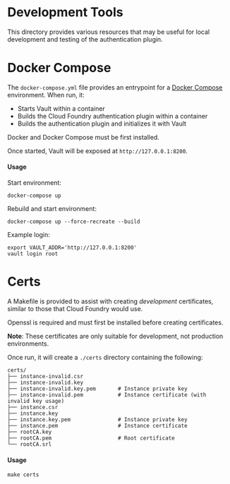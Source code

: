 Development Tools
=================

This directory provides various resources that may be useful for local development and testing of the authentication plugin.

# Docker Compose

The `docker-compose.yml` file provides an entrypoint for a [Docker Compose](https://docs.docker.com/compose/) environment. When run, it:
 * Starts Vault within a container
 * Builds the Cloud Foundry authentication plugin within a container
 * Builds the authentication plugin and initializes it with Vault

Docker and Docker Compose must be first installed.

Once started, Vault will be exposed at `http://127.0.0.1:8200`.

#### Usage

Start environment:

```shell
docker-compose up
```

Rebuild and start environment:

```shell
docker-compose up --force-recreate --build
```

Example login:

```shell
export VAULT_ADDR='http://127.0.0.1:8200'
vault login root
```

# Certs

A Makefile is provided to assist with creating _development_ certificates, similar to those that Cloud Foundry would use.

Openssl is required and must first be installed before creating certificates.

**Note**: These certificates are only suitable for development, not production environments.

Once run, it will create a `./certs` directory containing the following:

```
certs/
├── instance-invalid.csr
├── instance-invalid.key
├── instance-invalid.key.pem       # Instance private key
├── instance-invalid.pem           # Instance certificate (with invalid key usage)
├── instance.csr
├── instance.key
├── instance.key.pem               # Instance private key
├── instance.pem                   # Instance certificate
├── rootCA.key
├── rootCA.pem                     # Root certificate
└── rootCA.srl
```

#### Usage

```shell
make certs
```

